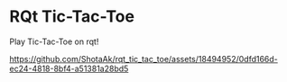 
# RQt Tic-Tac-Toe

Play Tic-Tac-Toe on rqt!


https://github.com/ShotaAk/rqt_tic_tac_toe/assets/18494952/0dfd166d-ec24-4818-8bf4-a51381a28bd5

